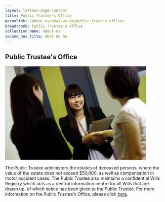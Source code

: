 ```yaml
---
layout: leftnav-page-content
title: Public Trustee's Office
permalink: /about-us/what-we-do/public-trustee-office/
breadcrumb: Public Trustee's Office
collection_name: about-us
second_nav_title: What We Do
---
```


<style> 
  .image {width: 600px;} 
  .image img {max-width: 100%;} 
</style>

Public Trustee's Office
---

<div class="image"><img src="/images/1422440450128.jpg/"></div>

The Public Trustee administers the estates of deceased persons, where the value of the estate does not exceed $50,000, as well as compensation in motor accident cases. The Public Trustee also maintains a confidential Wills Registry which acts as a central information centre for all Wills that are drawn up, of which notice has been given to the Public Trustee. For more information on the Public Trustee's Office, please click [here](https://mlaw-pto-staging.netlify.com/).

